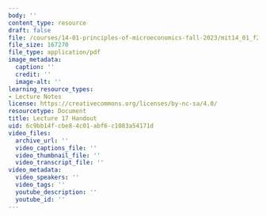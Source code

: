 ```yaml
---
body: ''
content_type: resource
draft: false
file: /courses/14-01-principles-of-microeconomics-fall-2023/mit14_01_f23_handout17.pdf
file_size: 167270
file_type: application/pdf
image_metadata:
  caption: ''
  credit: ''
  image-alt: ''
learning_resource_types:
- Lecture Notes
license: https://creativecommons.org/licenses/by-nc-sa/4.0/
resourcetype: Document
title: Lecture 17 Handout
uid: 6c9bb14f-cbe8-4c01-abf6-c1083a54171d
video_files:
  archive_url: ''
  video_captions_file: ''
  video_thumbnail_file: ''
  video_transcript_file: ''
video_metadata:
  video_speakers: ''
  video_tags: ''
  youtube_description: ''
  youtube_id: ''
---
```

